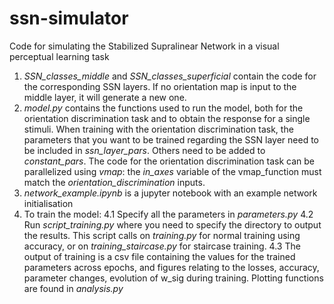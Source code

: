 # ssn-simulator
Code for simulating the Stabilized Supralinear Network in a visual perceptual learning task

1. _SSN_classes_middle_ and _SSN_classes_superficial_ contain the code for the corresponding SSN layers. If no orientation map is input to the middle layer, it will generate a new one. 
2. _model.py_ contains the functions used to run the model, both for the orientation discrimination task and to obtain the response for a single stimuli. When training with the orientation discrimination task, the parameters that you want to be trained regarding the SSN layer need to be included in _ssn_layer_pars_. Others need to be added to _constant_pars_. The code for the orientation discrimination task can be parallelized using _vmap_: the _in_axes_ variable of the vmap_function must match the _orientation_discrimination_ inputs. 
3. _network_example.ipynb_ is a jupyter notebook with an example network initialisation
4. To train the model:
    4.1 Specify all the parameters in _parameters.py_
    4.2 Run _script_training.py_ where you need to specify the directory to output the results. This script calls on _training.py_ for normal training using accuracy, or on _training_staircase.py_ for staircase training.
    4.3 The output of training is a csv file containing the values for the trained parameters across epochs, and figures relating to the losses, accuracy, parameter changes, evolution of w_sig during training. Plotting functions are found in _analysis.py_